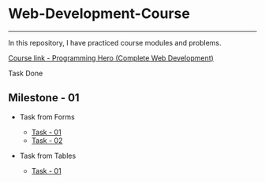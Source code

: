 # Web-Development-Course

---

In this repository, I have practiced course modules and problems.

[Course link - Programming Hero (Complete Web Development)](https://web.programming-hero.com/)

Task Done

## Milestone - 01

-   Task from Forms
    -   [Task - 01](https://zahidtdx61.github.io/Web-Development-Course/milestone_001/Tasks-01/02_HTML-forms/Task_01/)
    -   [Task - 02](https://zahidtdx61.github.io/Web-Development-Course/milestone_001/Tasks-01/02_HTML-forms/Task_02/)

- Task from Tables
    -   [Task - 01](https://zahidtdx61.github.io/Web-Development-Course/milestone_001/Tasks-01/03_HTML-table/Task_01/)